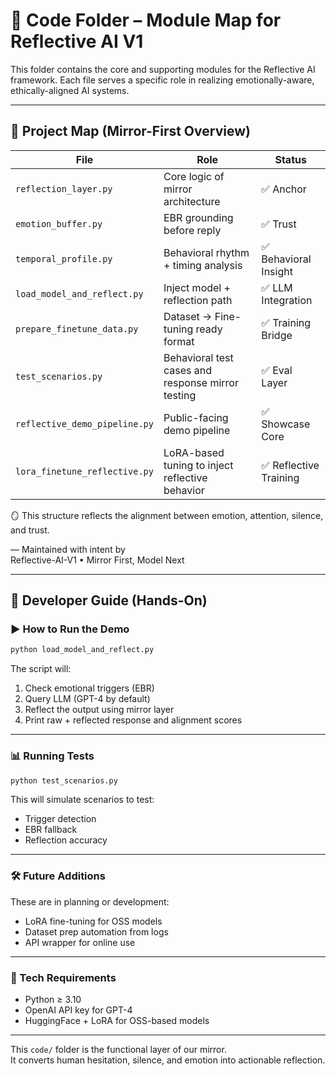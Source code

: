 # 📂 Code Folder – Module Map for Reflective AI V1

This folder contains the core and supporting modules for the Reflective AI framework.
Each file serves a specific role in realizing emotionally-aware, ethically-aligned AI systems.

---

## 🧭 Project Map (Mirror-First Overview)

| File                        | Role                                               | Status              |
|----------------------------|----------------------------------------------------|---------------------|
| `reflection_layer.py`      | Core logic of mirror architecture                  | ✅ Anchor            |
| `emotion_buffer.py`        | EBR grounding before reply                         | ✅ Trust             |
| `temporal_profile.py`      | Behavioral rhythm + timing analysis                | ✅ Behavioral Insight|
| `load_model_and_reflect.py`| Inject model + reflection path                     | ✅ LLM Integration   |
| `prepare_finetune_data.py` | Dataset → Fine-tuning ready format                 | ✅ Training Bridge   |
| `test_scenarios.py`        | Behavioral test cases and response mirror testing  | ✅ Eval Layer        |
| `reflective_demo_pipeline.py` | Public-facing demo pipeline                    | ✅ Showcase Core     |
| `lora_finetune_reflective.py` | LoRA-based tuning to inject reflective behavior | ✅ Reflective Training|

🪞 This structure reflects the alignment between emotion, attention, silence, and trust.

— Maintained with intent by  
Reflective-AI-V1 • Mirror First, Model Next

---

## 🔧 Developer Guide (Hands-On)

### ▶️ How to Run the Demo

```bash
python load_model_and_reflect.py
```

The script will:
1. Check emotional triggers (EBR)
2. Query LLM (GPT-4 by default)
3. Reflect the output using mirror layer
4. Print raw + reflected response and alignment scores

---

### 📊 Running Tests

```bash
python test_scenarios.py
```

This will simulate scenarios to test:
- Trigger detection
- EBR fallback
- Reflection accuracy

---

### 🛠 Future Additions

These are in planning or development:
- LoRA fine-tuning for OSS models
- Dataset prep automation from logs
- API wrapper for online use

---

### 🧠 Tech Requirements

- Python ≥ 3.10
- OpenAI API key for GPT-4
- HuggingFace + LoRA for OSS-based models

---

This `code/` folder is the functional layer of our mirror.  
It converts human hesitation, silence, and emotion into actionable reflection.
